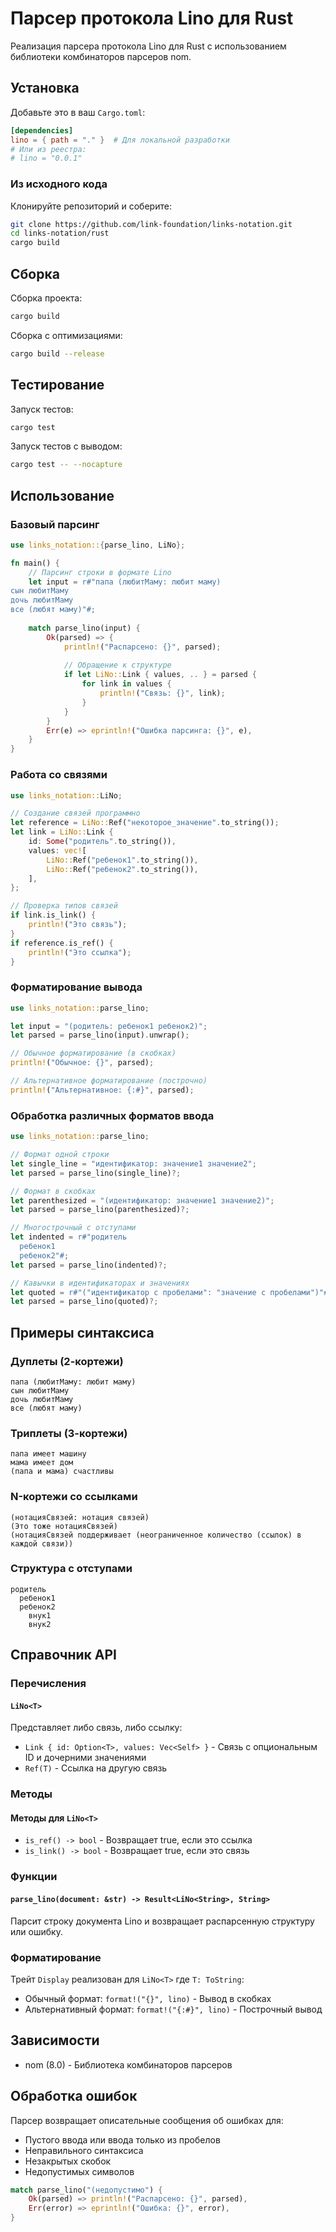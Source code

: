 # Парсер протокола Lino для Rust

Реализация парсера протокола Lino для Rust с использованием библиотеки
комбинаторов парсеров nom.

## Установка

Добавьте это в ваш `Cargo.toml`:

```toml
[dependencies]
lino = { path = "." }  # Для локальной разработки
# Или из реестра:
# lino = "0.0.1"
```

### Из исходного кода

Клонируйте репозиторий и соберите:

```bash
git clone https://github.com/link-foundation/links-notation.git
cd links-notation/rust
cargo build
```

## Сборка

Сборка проекта:

```bash
cargo build
```

Сборка с оптимизациями:

```bash
cargo build --release
```

## Тестирование

Запуск тестов:

```bash
cargo test
```

Запуск тестов с выводом:

```bash
cargo test -- --nocapture
```

## Использование

### Базовый парсинг

```rust
use links_notation::{parse_lino, LiNo};

fn main() {
    // Парсинг строки в формате Lino
    let input = r#"папа (любитМаму: любит маму)
сын любитМаму
дочь любитМаму
все (любят маму)"#;
    
    match parse_lino(input) {
        Ok(parsed) => {
            println!("Распарсено: {}", parsed);
            
            // Обращение к структуре
            if let LiNo::Link { values, .. } = parsed {
                for link in values {
                    println!("Связь: {}", link);
                }
            }
        }
        Err(e) => eprintln!("Ошибка парсинга: {}", e),
    }
}
```

### Работа со связями

```rust
use links_notation::LiNo;

// Создание связей программно
let reference = LiNo::Ref("некоторое_значение".to_string());
let link = LiNo::Link {
    id: Some("родитель".to_string()),
    values: vec![
        LiNo::Ref("ребенок1".to_string()),
        LiNo::Ref("ребенок2".to_string()),
    ],
};

// Проверка типов связей
if link.is_link() {
    println!("Это связь");
}
if reference.is_ref() {
    println!("Это ссылка");
}
```

### Форматирование вывода

```rust
use links_notation::parse_lino;

let input = "(родитель: ребенок1 ребенок2)";
let parsed = parse_lino(input).unwrap();

// Обычное форматирование (в скобках)
println!("Обычное: {}", parsed);

// Альтернативное форматирование (построчно)
println!("Альтернативное: {:#}", parsed);
```

### Обработка различных форматов ввода

```rust
use links_notation::parse_lino;

// Формат одной строки
let single_line = "идентификатор: значение1 значение2";
let parsed = parse_lino(single_line)?;

// Формат в скобках
let parenthesized = "(идентификатор: значение1 значение2)";
let parsed = parse_lino(parenthesized)?;

// Многострочный с отступами
let indented = r#"родитель
  ребенок1
  ребенок2"#;
let parsed = parse_lino(indented)?;

// Кавычки в идентификаторах и значениях
let quoted = r#"("идентификатор с пробелами": "значение с пробелами")"#;
let parsed = parse_lino(quoted)?;
```

## Примеры синтаксиса

### Дуплеты (2-кортежи)

```lino
папа (любитМаму: любит маму)
сын любитМаму
дочь любитМаму
все (любят маму)
```

### Триплеты (3-кортежи)

```lino
папа имеет машину
мама имеет дом
(папа и мама) счастливы
```

### N-кортежи со ссылками

```lino
(нотацияСвязей: нотация связей)
(Это тоже нотацияСвязей)
(нотацияСвязей поддерживает (неограниченное количество (ссылок) в каждой связи))
```

### Структура с отступами

```lino
родитель
  ребенок1
  ребенок2
    внук1
    внук2
```

## Справочник API

### Перечисления

#### `LiNo<T>`

Представляет либо связь, либо ссылку:

- `Link { id: Option<T>, values: Vec<Self> }` - Связь с опциональным ID и
  дочерними значениями
- `Ref(T)` - Ссылка на другую связь

### Методы

#### Методы для `LiNo<T>`

- `is_ref() -> bool` - Возвращает true, если это ссылка
- `is_link() -> bool` - Возвращает true, если это связь

### Функции

#### `parse_lino(document: &str) -> Result<LiNo<String>, String>`

Парсит строку документа Lino и возвращает распарсенную структуру или ошибку.

### Форматирование

Трейт `Display` реализован для `LiNo<T>` где `T: ToString`:

- Обычный формат: `format!("{}", lino)` - Вывод в скобках
- Альтернативный формат: `format!("{:#}", lino)` - Построчный вывод

## Зависимости

- nom (8.0) - Библиотека комбинаторов парсеров

## Обработка ошибок

Парсер возвращает описательные сообщения об ошибках для:

- Пустого ввода или ввода только из пробелов
- Неправильного синтаксиса
- Незакрытых скобок
- Недопустимых символов

```rust
match parse_lino("(недопустимо") {
    Ok(parsed) => println!("Распарсено: {}", parsed),
    Err(error) => eprintln!("Ошибка: {}", error),
}
```
